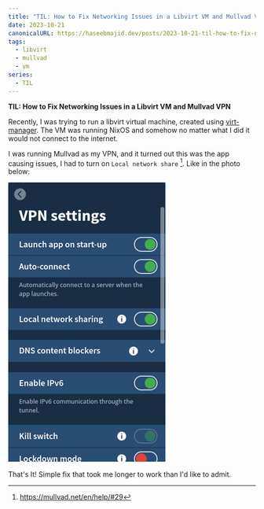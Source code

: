 ```yaml
---
title: "TIL: How to Fix Networking Issues in a Libvirt VM and Mullvad VPN"
date: 2023-10-21
canonicalURL: https://haseebmajid.dev/posts/2023-10-21-til-how-to-fix-networking-issues-in-a-libvirt-vm-and-mullvad-vpn
tags:
  - libvirt
  - mullvad
  - vm
series:
  - TIL
---
```


**TIL: How to Fix Networking Issues in a Libvirt VM and Mullvad VPN**

Recently, I was trying to run a libvirt virtual machine, created using [virt-manager](https://virt-manager.org/).
The VM was running NixOS and somehow no matter what I did it would not connect to the internet.

I was running Mullvad as my VPN, and it turned out this was the app causing issues, I had to turn on 
`Local network share` [^1]. Like in the photo below:

![VPN](images/vpn.png)

That's It! Simple fix that took me longer to work than I'd like to admit.

[^1]: https://mullvad.net/en/help/#29
